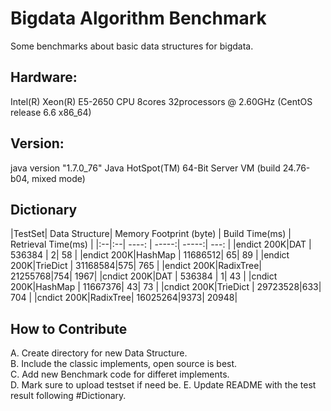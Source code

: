 # Bigdata Algorithm Benchmark
Some benchmarks about basic data structures for bigdata.

## Hardware:
Intel(R) Xeon(R) E5-2650 CPU 8cores 32processors @ 2.60GHz (CentOS release 6.6 x86_64)

## Version:
java version "1.7.0_76" Java HotSpot(TM) 64-Bit Server VM (build 24.76-b04, mixed mode)

## Dictionary
|TestSet| Data Structure| Memory Footprint (byte) | Build Time(ms) | Retrieval Time(ms) |
|:--|:--| ----: | -----:| -----:| ---: |
|endict 200K|DAT      | 536384  |  2| 58  |
|endict 200K|HashMap  | 11686512| 65| 89  |
|endict 200K|TrieDict | 31168584|575| 765 |
|endict 200K|RadixTree| 21255768|754| 1967|
|cndict 200K|DAT      | 536384  |  1| 43  |
|cndict 200K|HashMap  | 11667376| 43| 73  |
|cndict 200K|TrieDict | 29723528|633| 704 |
|cndict 200K|RadixTree| 16025264|9373| 20948|

## How to Contribute
A. Create directory for new Data Structure.  
B. Include the classic implements, open source is best.  
C. Add new Benchmark code for differet implements.  
D. Mark sure to upload testset if need be.
E. Update README with the test result following #Dictionary.